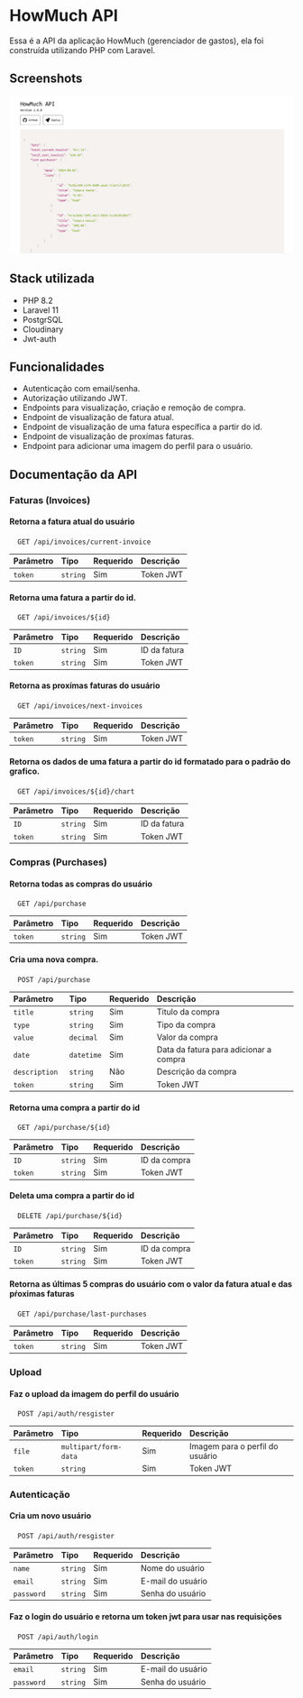 # HowMuch API

Essa é a API da aplicação HowMuch (gerenciador de gastos), ela foi construída utilizando PHP com Laravel.

## Screenshots

![App Screenshot](public/github/image.png)

## Stack utilizada

-   PHP 8.2
-   Laravel 11
-   PostgrSQL
-   Cloudinary
-   Jwt-auth

## Funcionalidades

-   Autenticação com email/senha.
-   Autorização utilizando JWT.
-   Endpoints para visualização, criação e remoção de compra.
-   Endpoint de visualização de fatura atual.
-   Endpoint de visualização de uma fatura específica a partir do id.
-   Endpoint de visualização de proxímas faturas.
-   Endpoint para adicionar uma imagem do perfil para o usuário.

## Documentação da API

### Faturas (Invoices)

#### Retorna a fatura atual do usuário

```http
  GET /api/invoices/current-invoice
```

| Parâmetro | Tipo     | Requerido | Descrição |
| :-------- | :------- | :-------- | :-------- |
| `token `  | `string` | Sim       | Token JWT |

#### Retorna uma fatura a partir do id.

```http
  GET /api/invoices/${id}
```

| Parâmetro | Tipo     | Requerido | Descrição    |
| :-------- | :------- | :-------- | :----------- |
| `ID `     | `string` | Sim       | ID da fatura |
| `token `  | `string` | Sim       | Token JWT    |

#### Retorna as proxímas faturas do usuário

```http
  GET /api/invoices/next-invoices
```

| Parâmetro | Tipo     | Requerido | Descrição |
| :-------- | :------- | :-------- | :-------- |
| `token `  | `string` | Sim       | Token JWT |

#### Retorna os dados de uma fatura a partir do id formatado para o padrão do grafico.

```http
  GET /api/invoices/${id}/chart
```

| Parâmetro | Tipo     | Requerido | Descrição    |
| :-------- | :------- | :-------- | :----------- |
| `ID `     | `string` | Sim       | ID da fatura |
| `token `  | `string` | Sim       | Token JWT    |

### Compras (Purchases)

#### Retorna todas as compras do usuário

```http
  GET /api/purchase
```

| Parâmetro | Tipo     | Requerido | Descrição |
| :-------- | :------- | :-------- | :-------- |
| `token `  | `string` | Sim       | Token JWT |

#### Cria uma nova compra.

```http
  POST /api/purchase
```

| Parâmetro      | Tipo       | Requerido | Descrição                              |
| :------------- | :--------- | :-------- | :------------------------------------- |
| `title `       | `string`   | Sim       | Titulo da compra                       |
| `type `        | `string`   | Sim       | Tipo da compra                         |
| `value `       | `decimal`  | Sim       | Valor da compra                        |
| `date `        | `datetime` | Sim       | Data da fatura para adicionar a compra |
| `description ` | `string`   | Não       | Descrição da compra                    |
| `token `       | `string`   | Sim       | Token JWT                              |

#### Retorna uma compra a partir do id

```http
  GET /api/purchase/${id}
```

| Parâmetro | Tipo     | Requerido | Descrição    |
| :-------- | :------- | :-------- | :----------- |
| `ID `     | `string` | Sim       | ID da compra |
| `token `  | `string` | Sim       | Token JWT    |

#### Deleta uma compra a partir do id

```http
  DELETE /api/purchase/${id}
```

| Parâmetro | Tipo     | Requerido | Descrição    |
| :-------- | :------- | :-------- | :----------- |
| `ID `     | `string` | Sim       | ID da compra |
| `token `  | `string` | Sim       | Token JWT    |

#### Retorna as últimas 5 compras do usuário com o valor da fatura atual e das pŕoximas faturas

```http
  GET /api/purchase/last-purchases
```

| Parâmetro | Tipo     | Requerido | Descrição |
| :-------- | :------- | :-------- | :-------- |
| `token `  | `string` | Sim       | Token JWT |

### Upload

#### Faz o upload da imagem do perfil do usuário

```http
  POST /api/auth/resgister
```

| Parâmetro | Tipo                  | Requerido | Descrição                       |
| :-------- | :-------------------- | :-------- | :------------------------------ |
| `file `   | `multipart/form-data` | Sim       | Imagem para o perfil do usuário |
| `token `  | `string`              | Sim       | Token JWT                       |

### Autenticação

#### Cria um novo usuário

```http
  POST /api/auth/resgister
```

| Parâmetro   | Tipo     | Requerido | Descrição         |
| :---------- | :------- | :-------- | :---------------- |
| `name `     | `string` | Sim       | Nome do usuário   |
| `email `    | `string` | Sim       | E-mail do usuário |
| `password ` | `string` | Sim       | Senha do usuário  |

#### Faz o login do usuário e retorna um token jwt para usar nas requisições

```http
  POST /api/auth/login
```

| Parâmetro   | Tipo     | Requerido | Descrição         |
| :---------- | :------- | :-------- | :---------------- |
| `email `    | `string` | Sim       | E-mail do usuário |
| `password ` | `string` | Sim       | Senha do usuário  |
